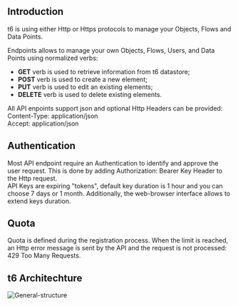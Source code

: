 <h2>Introduction</h2>
<p>
	t6 is using either Http or Https protocols to manage your Objects, Flows and Data Points.
</p>
<p>
	Endpoints allows to manage your own Objects, Flows, Users, and Data Points using normalized verbs:
</p>
<ul>
<li><strong>GET</strong> verb is used to retrieve information from t6 datastore;</li>
<li><strong>POST</strong> verb is used to create a new element;</li>
<li><strong>PUT</strong> verb is used to edit an existing elements;</li>
<li><strong>DELETE</strong> verb is used to delete existing elements.</li>
</ul>
<p>
	All API enpoints support json and optional Http Headers can be provided:<br />
	<span class="label label-primary">Content-Type: application/json</span><br />
	<span class="label label-primary">Accept: application/json</span><br />
</p>

<h2>Authentication</h2>
<p>
	Most API endpoint require an Authentication to identify and approve the user request. This is done by adding 
	<span class="label label-primary">Authorization: Bearer Key</span> Header to the Http request.<br />
	API Keys are expiring "tokens", default key duration is 1 hour and you can choose 7 days or 1 month. Additionally, the web-browser interface allows to extend keys duration.
</p>

<h2>Quota</h2>
<p>
	Quota is defined during the registration process. When the limit is reached, an Http error message is sent by the API and the request is not processed:
	<span class="label label-primary">429 Too Many Requests</span>.
</p>

<h2>t6 Architechture</h2>
<p>
	<img src="https://raw.githubusercontent.com/mathcoll/t6/master/docs/t6-General-structure.png" class="img-responsive center-block" alt="General-structure"/>
</p>